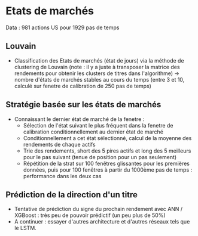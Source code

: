 # Etats de marchés

Data : 981 actions US pour 1929 pas de temps

## Louvain
- Classification des Etats de marchés (état de jours) via la méthode de clustering de Louvain (note : il y a juste à transposer la matrice des rendements pour obtenir les clusters de titres dans l'algorithme) -> nombre d'états de marchés stables au cours du temps (entre 3 et 10, calculé sur fenetre de calibration de 250 pas de temps)
## Stratégie basée sur les états de marchés
- Connaissant le dernier état de marché de la fenetre : 
  - Sélection de l'état suivant le plus fréquent dans la fenetre de calibration conditionnellement au dernier état de marché
  - Conditionnellement a cet état sélectionné, calcul de la moyenne des rendements de chaque actifs
  - Trie des rendements, short des 5 pires actifs et long des 5 meilleurs pour le pas suivant (tenue de position pour un pas seulement)
  - Répétition de la strat sur 100 fenêtres glissantes pour les premières données, puis pour 100 fenêtres à partir du 1000ème pas de temps : performance dans les deux cas
 
## Prédiction de la direction d'un titre
- Tentative de prédiction du signe du prochain rendement avec ANN / XGBoost : très peu de pouvoir prédictif (un peu plus de 50%)
- A continuer : essayer d'autres architecture et d'autres réseaux tels que le LSTM.
